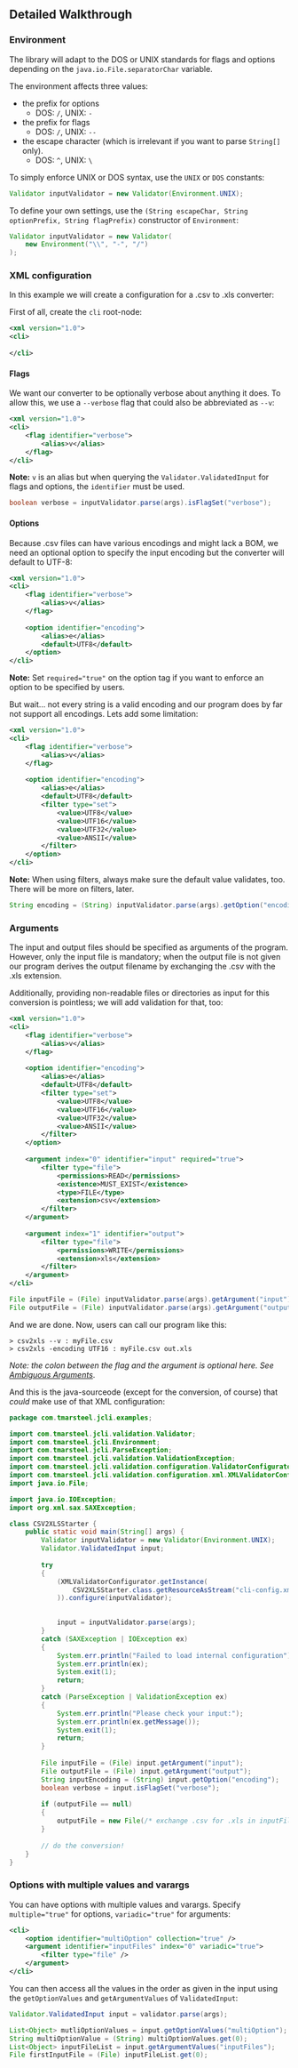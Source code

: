 ## Detailed Walkthrough

### Environment

The library will adapt to the DOS or UNIX standards for flags and options depending on the `java.io.File.separatorChar`
variable.

The environment affects three values:

* the prefix for options
    * DOS: `/`, UNIX: `-`
* the prefix for flags
    * DOS: `/`, UNIX: `--`
* the escape character (which is irrelevant if you want to parse `String[]` only).
    * DOS: `^`, UNIX: `\ `

To simply enforce UNIX or DOS syntax, use the `UNIX` or `DOS` constants:

```java
Validator inputValidator = new Validator(Environment.UNIX);
```

To define your own settings, use the `(String escapeChar, String optionPrefix, String flagPrefix)` constructor of
`Environment`:

```java
Validator inputValidator = new Validator(
	new Environment("\\", "-", "/")
);
```

### XML configuration

In this example we will create a configuration for a .csv to .xls converter:

First of all, create the `cli` root-node:

```xml
<xml version="1.0">
<cli>
    
</cli>
```

#### Flags

We want our converter to be optionally verbose about anything it does. To allow this, we use a `--verbose` flag that
could also be abbreviated as `--v`:

```xml
<xml version="1.0">
<cli>
    <flag identifier="verbose">
        <alias>v</alias>
    </flag>
</cli>
```

**Note:** `v` is an alias but when querying the `Validator.ValidatedInput` for flags and options, the `identifier` must be used.

```java
boolean verbose = inputValidator.parse(args).isFlagSet("verbose");
```

#### Options

Because .csv files can have various encodings and might lack a BOM, we need an optional option to specify the input encoding but the converter will default to UTF-8:

```xml
<xml version="1.0">
<cli>
    <flag identifier="verbose">
        <alias>v</alias>
    </flag>
    
    <option identifier="encoding">
        <alias>e</alias>
        <default>UTF8</default>
    </option>
</cli>
```

**Note:** Set `required="true"` on the option tag if you want to enforce an option to be specified by users.

But wait... not every string is a valid encoding and our program does by far not support all encodings.
Lets add some limitation:

```xml
<xml version="1.0">
<cli>
    <flag identifier="verbose">
        <alias>v</alias>
    </flag>
    
    <option identifier="encoding">
        <alias>e</alias>
        <default>UTF8</default>
        <filter type="set">
            <value>UTF8</value>
            <value>UTF16</value>
            <value>UTF32</value>
            <value>ANSII</value>
        </filter>
    </option>
</cli>
```

**Note:** When using filters, always make sure the default value validates, too. There will be more on filters, later.

```java
String encoding = (String) inputValidator.parse(args).getOption("encoding");
```

### Arguments

The input and output files should be specified as arguments of the program. However, only the input file is mandatory;
when the output file is not given our program derives the output filename by exchanging the .csv with the .xls extension.

Additionally, providing non-readable files or directories as input for this conversion is pointless; we will add validation for that, too:

```xml
<xml version="1.0">
<cli>
    <flag identifier="verbose">
        <alias>v</alias>
    </flag>
    
    <option identifier="encoding">
        <alias>e</alias>
        <default>UTF8</default>
        <filter type="set">
            <value>UTF8</value>
            <value>UTF16</value>
            <value>UTF32</value>
            <value>ANSII</value>
        </filter>
    </option>
    
    <argument index="0" identifier="input" required="true">
        <filter type="file">
            <permissions>READ</permissions>
            <existence>MUST_EXIST</existence>
            <type>FILE</type>
            <extension>csv</extension>
        </filter>
    </argument>
    
    <argument index="1" identifier="output">
        <filter type="file">
            <permissions>WRITE</permissions>
            <extension>xls</extension>
        </filter>
    </argument>
</cli>
```

```java
File inputFile = (File) inputValidator.parse(args).getArgument("input");
File outputFile = (File) inputValidator.parse(args).getArgument("output");
```

And we are done. Now, users can call our program like this:

```
> csv2xls --v : myFile.csv
> csv2xls -encoding UTF16 : myFile.csv out.xls
```
*Note: the colon between the flag and the argument is optional here. See [Ambiguous Arguments](../gotchas.md)*.

And this is the java-sourceode (except for the conversion, of course) that *could* make use of that XML configuration:

```java
package com.tmarsteel.jcli.examples;

import com.tmarsteel.jcli.validation.Validator;
import com.tmarsteel.jcli.Environment;
import com.tmarsteel.jcli.ParseException;
import com.tmarsteel.jcli.validation.ValidationException;
import com.tmarsteel.jcli.validation.configuration.ValidatorConfigurator;
import com.tmarsteel.jcli.validation.configuration.xml.XMLValidatorConfigurator;
import java.io.File;

import java.io.IOException;
import org.xml.sax.SAXException;

class CSV2XLSStarter {
    public static void main(String[] args) {
        Validator inputValidator = new Validator(Environment.UNIX);
        Validator.ValidatedInput input;
    
        try
        {
            (XMLValidatorConfigurator.getInstance(
                CSV2XLSStarter.class.getResourceAsStream("cli-config.xml")
            )).configure(inputValidator);
            

            input = inputValidator.parse(args);
        }
        catch (SAXException | IOException ex)
        {
            System.err.println("Failed to load internal configuration");
            System.err.println(ex);
            System.exit(1);
            return;
        }
        catch (ParseException | ValidationException ex)
        {
            System.err.println("Please check your input:");
            System.err.println(ex.getMessage());
            System.exit(1);
            return;
        }
        
        File inputFile = (File) input.getArgument("input");
        File outputFile = (File) input.getArgument("output");
        String inputEncoding = (String) input.getOption("encoding");
        boolean verbose = input.isFlagSet("verbose");
        
        if (outputFile == null)
        {
            outputFile = new File(/* exchange .csv for .xls in inputFile here */);
        }
        
        // do the conversion!
    }
}
```

### Options with multiple values and varargs

You can have options with multiple values and varargs. Specify `multiple="true"` for options, `variadic="true"` for
arguments:

```xml
<cli>
    <option identifier="multiOption" collection="true" />
    <argument identifier="inputFiles" index="0" variadic="true">
        <filter type="file" />
    </argument>
</cli>
```

You can then access all the values in the order as given in the input using the `getOptionValues` and
`getArgumentValues` of `ValidatedInput`:

```java
Validator.ValidatedInput input = validator.parse(args);

List<Object> mutliOptionValues = input.getOptionValues("multiOption");
String multiOptionValue = (String) multiOptionValues.get(0);
List<Object> inputFileList = input.getArgumentValues("inputFiles");
File firstInputFile = (File) inputFileList.get(0);
```